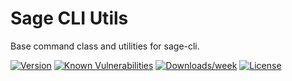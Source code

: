 Sage CLI Utils
================

Base command class and utilities for sage-cli.

[![Version](https://img.shields.io/npm/v/@sage-cli/cli-utils.svg)](https://npmjs.org/package/@sage-cli/cli-utils)
[![Known Vulnerabilities](https://snyk.io/test/npm/@sage-cli/cli-utils/badge.svg)](https://snyk.io/test/npm/@sage-cli/cli-utils)
[![Downloads/week](https://img.shields.io/npm/dw/@sage-cli/cli-utils.svg)](https://npmjs.org/package/@sage-cli/cli-utils)
[![License](https://img.shields.io/npm/l/@sage-cli/cli-utils.svg)](https://github.com/roots/sage-cli/blob/master/packages/cli-utils/package.json)

